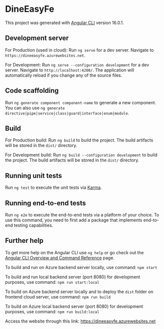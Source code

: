 # DineEasyFe

This project was generated with [Angular CLI](https://github.com/angular/angular-cli) version 16.0.1.

## Development server

For Production (used in cloud):
Run `ng serve` for a dev server. Navigate to `https://dineeasyfe.azurewebsites.net`. 

For Development:
Run `ng serve --configuration development` for a dev server. Navigate to `http://localhost:4200/`. The application will automatically reload if you change any of the source files.

## Code scaffolding

Run `ng generate component component-name` to generate a new component. You can also use `ng generate directive|pipe|service|class|guard|interface|enum|module`.

## Build

For Production build:
Run `ng build` to build the project. The build artifacts will be stored in the `dist/` directory.

For Development build:
Run `ng build --configuration development` to build the project. The build artifacts will be stored in the `dist/` directory.

## Running unit tests

Run `ng test` to execute the unit tests via [Karma](https://karma-runner.github.io).

## Running end-to-end tests

Run `ng e2e` to execute the end-to-end tests via a platform of your choice. To use this command, you need to first add a package that implements end-to-end testing capabilities.

## Further help

To get more help on the Angular CLI use `ng help` or go check out the [Angular CLI Overview and Command Reference](https://angular.io/cli) page.

To build and run on Azure backend server locally, use command:
    `npm start`

To build and run local backend server (port 8080) for development purposes, use command:
    `npm run start:local`

To build on Azure backend server locally and to deploy the `dist` folder on frontend cloud server, use command:
    `npm run build`

To build on Azure local backend server (port 8080) for development purposes, use command:
    `npm run build:local`

Access the website through this link:
https://dineeasyfe.azurewebsites.net


